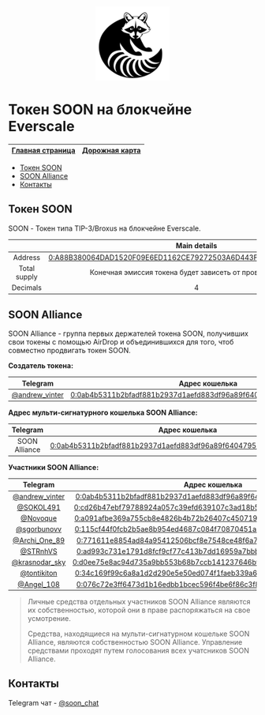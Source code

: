 <p align='center'><img src='https://raw.githubusercontent.com/SOONTOKEN/soontoken.github.io/main/favicon.jpg' width='150' height='150'></p>

# Токен SOON на блокчейне Everscale

| [Главная страница](https://soontoken.github.io) | [Дорожная карта](/roadmap) |
|:----------:|:----------:|

* [Токен SOON](#токен-soon)
* [SOON Alliance](#soon-alliance)
* [Контакты](#контакты)

## Токен SOON

SOON - Токен типа TIP-3/Broxus на блокчейне Everscale.

|  | Main details |
|:----------:|:----------:|
| Address | [0:A88B380064DAD1520F09E6ED1162CE79272503A6D443FC938FAEAABD135C294D](https://tonscan.io/accounts/0:A88B380064DAD1520F09E6ED1162CE79272503A6D443FC938FAEAABD135C294D) |
| Total supply | Конечная эмиссия токена будет зависеть от проведенного IPO |
| Decimals | 4 |

## SOON Alliance

SOON Alliance - группа первых держателей токена SOON, получивших свои токены с помощью  AirDrop и объединившихся для того, чтоб совместно продвигать токен SOON.

**Создатель токена:**

| Telegram | Адрес кошелька |
|:----------:|:----------:|
| [@andrew_vinter](https://t.me/andrew_vinter) | [0:0ab4b5311b2bfadf881b2937d1aefd883df96a89f6404795c6ba3d844c9a3980](https://tonscan.io/accounts/0:0ab4b5311b2bfadf881b2937d1aefd883df96a89f6404795c6ba3d844c9a3980) |

**Адрес мульти-сигнатурного кошелька SOON Alliance:**

| Telegram | Адрес кошелька |
|:----------:|:----------:|
| SOON Alliance | [0:0ab4b5311b2bfadf881b2937d1aefd883df96a89f6404795c6ba3d844c9a3980](https://tonscan.io/accounts/0:0ab4b5311b2bfadf881b2937d1aefd883df96a89f6404795c6ba3d844c9a3980) |

**Участники SOON Alliance:**

| Telegram | Адрес кошелька |
|:----------:|:----------:|
| [@andrew_vinter](https://t.me/andrew_vinter) | [0:0ab4b5311b2bfadf881b2937d1aefd883df96a89f6404795c6ba3d844c9a3980](https://tonscan.io/accounts/0:0ab4b5311b2bfadf881b2937d1aefd883df96a89f6404795c6ba3d844c9a3980) |
| [@SOKOL491](https://t.me/SOKOL491) | [0:cd26b47ebf79788924a057c39efd639107c3ad18b5de67bf5f3eb14812214433](https://tonscan.io/accounts/0:cd26b47ebf79788924a057c39efd639107c3ad18b5de67bf5f3eb14812214433) |
| [@Novoque](https://t.me/Novoque) | [0:a091afbe369a755cb8e4826b4b72b26407c45071943fa36f44159f3c53eab43e](https://tonscan.io/accounts/0:a091afbe369a755cb8e4826b4b72b26407c45071943fa36f44159f3c53eab43e) |
| [@sgorbunovv](https://t.me/sgorbunovv) | [0:115cf44f0fcb2b5ae8b954ed4687c084f70870451a04acdd2234137ad7cc3039](https://tonscan.io/accounts/0:115cf44f0fcb2b5ae8b954ed4687c084f70870451a04acdd2234137ad7cc3039) |
| [@Archi_One_89](https://t.me/Archi_One_89) | [0:771611e8854ad84a95412506bcf8e7548ce48f6a7ecdfcb9ff261507b8e0f1c6](https://tonscan.io/accounts/0:771611e8854ad84a95412506bcf8e7548ce48f6a7ecdfcb9ff261507b8e0f1c6) |
| [@STRnhVS](https://t.me/STRnhVS) | [0:ad993c731e1791d8fcf9cf77c413b7dd16959a7bbb3a5ca386f4183dff1113b1](https://tonscan.io/accounts/0:ad993c731e1791d8fcf9cf77c413b7dd16959a7bbb3a5ca386f4183dff1113b1) |
| [@krasnodar_sky](https://t.me/krasnodar_sky) | [0:d0ee75e8ac94d735a9bb553b68b7ccb141237646bf9529098663443724f54f19](https://tonscan.io/accounts/0:d0ee75e8ac94d735a9bb553b68b7ccb141237646bf9529098663443724f54f19) |
| [@tontikiton](https://t.me/tontikiton) | [0:34c169f99c6a8a1d2d290e5e50ed074f1faeb339a6fc4a3cdd647659335d9820](https://tonscan.io/accounts/0:34c169f99c6a8a1d2d290e5e50ed074f1faeb339a6fc4a3cdd647659335d9820) |
| [@Angel_108](https://t.me/Angel_108) | [0:076c72e3ff6473d1b16edbb1bcec596f4be6f86c3f8845339d717d9f32e33bea](https://tonscan.io/accounts/0:076c72e3ff6473d1b16edbb1bcec596f4be6f86c3f8845339d717d9f32e33bea) |

> Личные средства отдельных участников SOON Alliance являются их собственностью, которой они в праве распоряжаться на свое усмотрение.
> 
> Средства, находящиеся на мульти-сигнатурном кошельке SOON Alliance, являются собственностью SOON Alliance. Управление средствами проходят путем голосования всех учатсников SOON Alliance.

## Контакты

Telegram чат - [@soon_chat](https://t.me/soon_chat)
